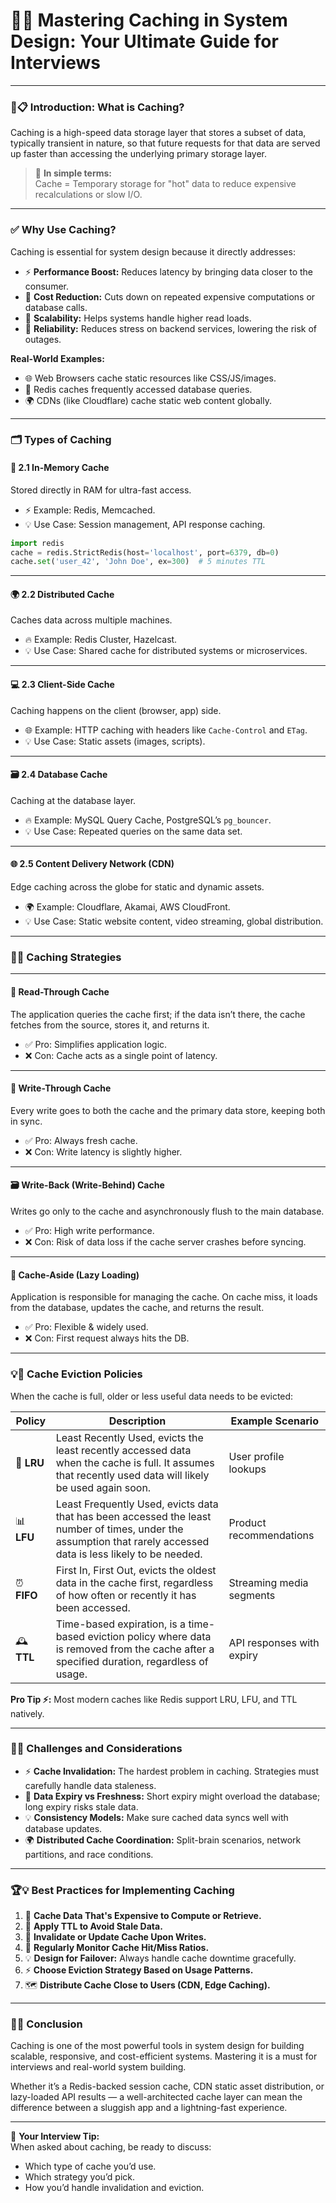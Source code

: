 # 🚀💡 Mastering Caching in System Design: Your Ultimate Guide for Interviews

---

### 🎯📋 **Introduction: What is Caching?**

Caching is a high-speed data storage layer that stores a subset of data, typically transient in nature, so that future requests for that data are served up faster than accessing the underlying primary storage layer.

> 🧠 **In simple terms:**  
> Cache = Temporary storage for "hot" data to reduce expensive recalculations or slow I/O.

---

### ✅ **Why Use Caching?**

Caching is essential for system design because it directly addresses:

- ⚡ **Performance Boost:** Reduces latency by bringing data closer to the consumer.
- 💸 **Cost Reduction:** Cuts down on repeated expensive computations or database calls.
- 🧩 **Scalability:** Helps systems handle higher read loads.
- 💪 **Reliability:** Reduces stress on backend services, lowering the risk of outages.

**Real-World Examples:**

- 🌐 Web Browsers cache static resources like CSS/JS/images.
- 💾 Redis caches frequently accessed database queries.
- 🌍 CDNs (like Cloudflare) cache static web content globally.

---

### 🗂️ **Types of Caching**

#### 🧠 2.1 **In-Memory Cache**
Stored directly in RAM for ultra-fast access.

- ⚡ Example: Redis, Memcached.
- 💡 Use Case: Session management, API response caching.

```python
import redis
cache = redis.StrictRedis(host='localhost', port=6379, db=0)
cache.set('user_42', 'John Doe', ex=300)  # 5 minutes TTL
```

---

#### 🌍 2.2 **Distributed Cache**
Caches data across multiple machines.

- 🔥 Example: Redis Cluster, Hazelcast.
- 💡 Use Case: Shared cache for distributed systems or microservices.

---

#### 💻 2.3 **Client-Side Cache**
Caching happens on the client (browser, app) side.

- 🌐 Example: HTTP caching with headers like `Cache-Control` and `ETag`.
- 💡 Use Case: Static assets (images, scripts).

---

#### 🗃️ 2.4 **Database Cache**
Caching at the database layer.

- 🔥 Example: MySQL Query Cache, PostgreSQL’s `pg_bouncer`.
- 💡 Use Case: Repeated queries on the same data set.

---

#### 🌐 2.5 **Content Delivery Network (CDN)**
Edge caching across the globe for static and dynamic assets.

- 🌍 Example: Cloudflare, Akamai, AWS CloudFront.
- 💡 Use Case: Static website content, video streaming, global distribution.

---

### 🧠💡 **Caching Strategies**

---

#### 🔄 **Read-Through Cache**
The application queries the cache first; if the data isn’t there, the cache fetches from the source, stores it, and returns it.

- ✅ Pro: Simplifies application logic.
- ❌ Con: Cache acts as a single point of latency.

---

#### 📝 **Write-Through Cache**
Every write goes to both the cache and the primary data store, keeping both in sync.

- ✅ Pro: Always fresh cache.
- ❌ Con: Write latency is slightly higher.

---

#### 🗃️ **Write-Back (Write-Behind) Cache**
Writes go only to the cache and asynchronously flush to the main database.

- ✅ Pro: High write performance.
- ❌ Con: Risk of data loss if the cache server crashes before syncing.

---

#### 🧪 **Cache-Aside (Lazy Loading)**
Application is responsible for managing the cache. On cache miss, it loads from the database, updates the cache, and returns the result.

- ✅ Pro: Flexible & widely used.
- ❌ Con: First request always hits the DB.

---

### 💡🧠 **Cache Eviction Policies**

When the cache is full, older or less useful data needs to be evicted:

| Policy             | Description                                                                                                                                                      | Example Scenario                |
|--------------------|------------------------------------------------------------------------------------------------------------------------------------------------------------------|----------------------------------|
| 🧠 **LRU**          | Least Recently Used, evicts the least recently accessed data when the cache is full. It assumes that recently used data will likely be used again soon.          | User profile lookups            |
| 📊 **LFU**          | Least Frequently Used, evicts data that has been accessed the least number of times, under the assumption that rarely accessed data is less likely to be needed. | Product recommendations         |
| ⏰ **FIFO**         | First In, First Out, evicts the oldest data in the cache first, regardless of how often or recently it has been accessed.                                        | Streaming media segments        |
| 🕰️ **TTL**          | Time-based expiration, is a time-based eviction policy where data is removed from the cache after a specified duration, regardless of usage.                                                                                                                                          | API responses with expiry       |

**Pro Tip ⚡:** Most modern caches like Redis support LRU, LFU, and TTL natively.

---

### 🚨💡 **Challenges and Considerations**

- ⚡ **Cache Invalidation:** The hardest problem in caching. Strategies must carefully handle data staleness.
- 💾 **Data Expiry vs Freshness:** Short expiry might overload the database; long expiry risks stale data.
- 💡 **Consistency Models:** Make sure cached data syncs well with database updates.
- 🌍 **Distributed Cache Coordination:** Split-brain scenarios, network partitions, and race conditions.

---

### 🏆💡 **Best Practices for Implementing Caching**

1. 🧠 **Cache Data That's Expensive to Compute or Retrieve.**
2. 🧪 **Apply TTL to Avoid Stale Data.**
3. 🔄 **Invalidate or Update Cache Upon Writes.**
4. 🧹 **Regularly Monitor Cache Hit/Miss Ratios.**
5. 💡 **Design for Failover:** Always handle cache downtime gracefully.
6. ⚡ **Choose Eviction Strategy Based on Usage Patterns.**
7. 🗺️ **Distribute Cache Close to Users (CDN, Edge Caching).**

---

### 🧘✅ **Conclusion**

Caching is one of the most powerful tools in system design for building scalable, responsive, and cost-efficient systems. Mastering it is a must for interviews and real-world system building.

Whether it’s a Redis-backed session cache, CDN static asset distribution, or lazy-loaded API results — a well-architected cache layer can mean the difference between a sluggish app and a lightning-fast experience.

---

💬 **Your Interview Tip:**  
When asked about caching, be ready to discuss:
- Which type of cache you’d use.
- Which strategy you’d pick.
- How you’d handle invalidation and eviction.
